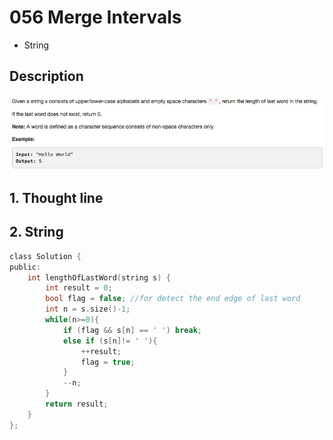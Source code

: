 # 056 Merge Intervals
- String

## Description
![IMAGE](resources/8666C2E06FBF2CC608392F686A770AF7.jpg)

## 1. Thought line

## 2. String

```c
class Solution {
public:
    int lengthOfLastWord(string s) {
        int result = 0;
        bool flag = false; //for detect the end edge of last word
        int n = s.size()-1;
        while(n>=0){
            if (flag && s[n] == ' ') break;
            else if (s[n]!= ' '){
                ++result;
                flag = true;
            }
            --n;
        }
        return result;
    }
};
```

